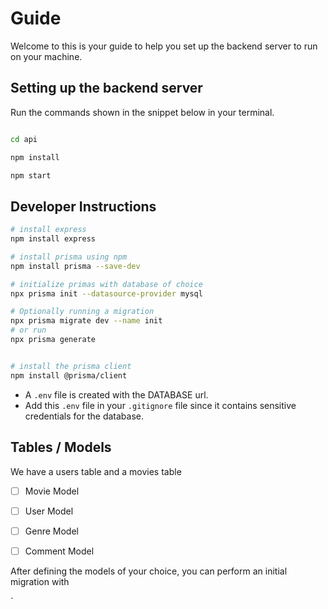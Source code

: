 # Guide
Welcome to this is your guide to help you set up the backend server to run on your machine. 

## Setting up the backend server

Run the commands shown in the snippet below in your terminal. 

```bash

cd api

npm install 

npm start 

```

## Developer Instructions

```bash
# install express 
npm install express 

# install prisma using npm 
npm install prisma --save-dev

# initialize primas with database of choice
npx prisma init --datasource-provider mysql

# Optionally running a migration
npx prisma migrate dev --name init 
# or run
npx prisma generate 


# install the prisma client 
npm install @prisma/client

```

- A `.env` file is created with the DATABASE url. 
- Add this `.env` file in your `.gitignore` file since it contains sensitive credentials for the database.

## Tables / Models 
We have a users table and a movies table

- [ ] Movie Model 
- [ ] User Model 
- [ ] Genre Model
- [ ] Comment Model

 

After defining the models of your choice, you can perform an initial migration with 


`